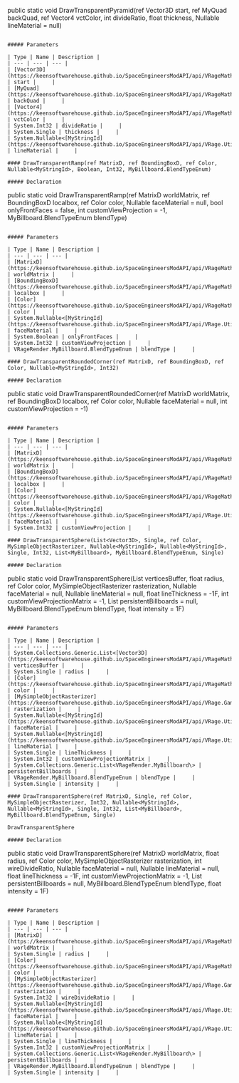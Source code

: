 public static void DrawTransparentPyramid(ref Vector3D start, ref MyQuad backQuad, ref Vector4 vctColor, int divideRatio, float thickness, Nullable<MyStringId> lineMaterial = null)
```

##### Parameters

| Type | Name | Description |
| --- | --- | --- |
| [Vector3D](https://keensoftwarehouse.github.io/SpaceEngineersModAPI/api/VRageMath.Vector3D.html) | start |     |
| [MyQuad](https://keensoftwarehouse.github.io/SpaceEngineersModAPI/api/VRageMath.MyQuad.html) | backQuad |     |
| [Vector4](https://keensoftwarehouse.github.io/SpaceEngineersModAPI/api/VRageMath.Vector4.html) | vctColor |     |
| System.Int32 | divideRatio |     |
| System.Single | thickness |     |
| System.Nullable<[MyStringId](https://keensoftwarehouse.github.io/SpaceEngineersModAPI/api/VRage.Utils.MyStringId.html)\> | lineMaterial |     |

#### DrawTransparentRamp(ref MatrixD, ref BoundingBoxD, ref Color, Nullable<MyStringId>, Boolean, Int32, MyBillboard.BlendTypeEnum)

##### Declaration

```
public static void DrawTransparentRamp(ref MatrixD worldMatrix, ref BoundingBoxD localbox, ref Color color, Nullable<MyStringId> faceMaterial = null, bool onlyFrontFaces = false, int customViewProjection = -1, MyBillboard.BlendTypeEnum blendType)
```

##### Parameters

| Type | Name | Description |
| --- | --- | --- |
| [MatrixD](https://keensoftwarehouse.github.io/SpaceEngineersModAPI/api/VRageMath.MatrixD.html) | worldMatrix |     |
| [BoundingBoxD](https://keensoftwarehouse.github.io/SpaceEngineersModAPI/api/VRageMath.BoundingBoxD.html) | localbox |     |
| [Color](https://keensoftwarehouse.github.io/SpaceEngineersModAPI/api/VRageMath.Color.html) | color |     |
| System.Nullable<[MyStringId](https://keensoftwarehouse.github.io/SpaceEngineersModAPI/api/VRage.Utils.MyStringId.html)\> | faceMaterial |     |
| System.Boolean | onlyFrontFaces |     |
| System.Int32 | customViewProjection |     |
| VRageRender.MyBillboard.BlendTypeEnum | blendType |     |

#### DrawTransparentRoundedCorner(ref MatrixD, ref BoundingBoxD, ref Color, Nullable<MyStringId>, Int32)

##### Declaration

```
public static void DrawTransparentRoundedCorner(ref MatrixD worldMatrix, ref BoundingBoxD localbox, ref Color color, Nullable<MyStringId> faceMaterial = null, int customViewProjection = -1)
```

##### Parameters

| Type | Name | Description |
| --- | --- | --- |
| [MatrixD](https://keensoftwarehouse.github.io/SpaceEngineersModAPI/api/VRageMath.MatrixD.html) | worldMatrix |     |
| [BoundingBoxD](https://keensoftwarehouse.github.io/SpaceEngineersModAPI/api/VRageMath.BoundingBoxD.html) | localbox |     |
| [Color](https://keensoftwarehouse.github.io/SpaceEngineersModAPI/api/VRageMath.Color.html) | color |     |
| System.Nullable<[MyStringId](https://keensoftwarehouse.github.io/SpaceEngineersModAPI/api/VRage.Utils.MyStringId.html)\> | faceMaterial |     |
| System.Int32 | customViewProjection |     |

#### DrawTransparentSphere(List<Vector3D>, Single, ref Color, MySimpleObjectRasterizer, Nullable<MyStringId>, Nullable<MyStringId>, Single, Int32, List<MyBillboard>, MyBillboard.BlendTypeEnum, Single)

##### Declaration

```
public static void DrawTransparentSphere(List<Vector3D> verticesBuffer, float radius, ref Color color, MySimpleObjectRasterizer rasterization, Nullable<MyStringId> faceMaterial = null, Nullable<MyStringId> lineMaterial = null, float lineThickness = -1F, int customViewProjectionMatrix = -1, List<MyBillboard> persistentBillboards = null, MyBillboard.BlendTypeEnum blendType, float intensity = 1F)
```

##### Parameters

| Type | Name | Description |
| --- | --- | --- |
| System.Collections.Generic.List<[Vector3D](https://keensoftwarehouse.github.io/SpaceEngineersModAPI/api/VRageMath.Vector3D.html)\> | verticesBuffer |     |
| System.Single | radius |     |
| [Color](https://keensoftwarehouse.github.io/SpaceEngineersModAPI/api/VRageMath.Color.html) | color |     |
| [MySimpleObjectRasterizer](https://keensoftwarehouse.github.io/SpaceEngineersModAPI/api/VRage.Game.MySimpleObjectRasterizer.html) | rasterization |     |
| System.Nullable<[MyStringId](https://keensoftwarehouse.github.io/SpaceEngineersModAPI/api/VRage.Utils.MyStringId.html)\> | faceMaterial |     |
| System.Nullable<[MyStringId](https://keensoftwarehouse.github.io/SpaceEngineersModAPI/api/VRage.Utils.MyStringId.html)\> | lineMaterial |     |
| System.Single | lineThickness |     |
| System.Int32 | customViewProjectionMatrix |     |
| System.Collections.Generic.List<VRageRender.MyBillboard\> | persistentBillboards |     |
| VRageRender.MyBillboard.BlendTypeEnum | blendType |     |
| System.Single | intensity |     |

#### DrawTransparentSphere(ref MatrixD, Single, ref Color, MySimpleObjectRasterizer, Int32, Nullable<MyStringId>, Nullable<MyStringId>, Single, Int32, List<MyBillboard>, MyBillboard.BlendTypeEnum, Single)

DrawTransparentSphere

##### Declaration

```
public static void DrawTransparentSphere(ref MatrixD worldMatrix, float radius, ref Color color, MySimpleObjectRasterizer rasterization, int wireDivideRatio, Nullable<MyStringId> faceMaterial = null, Nullable<MyStringId> lineMaterial = null, float lineThickness = -1F, int customViewProjectionMatrix = -1, List<MyBillboard> persistentBillboards = null, MyBillboard.BlendTypeEnum blendType, float intensity = 1F)
```

##### Parameters

| Type | Name | Description |
| --- | --- | --- |
| [MatrixD](https://keensoftwarehouse.github.io/SpaceEngineersModAPI/api/VRageMath.MatrixD.html) | worldMatrix |     |
| System.Single | radius |     |
| [Color](https://keensoftwarehouse.github.io/SpaceEngineersModAPI/api/VRageMath.Color.html) | color |     |
| [MySimpleObjectRasterizer](https://keensoftwarehouse.github.io/SpaceEngineersModAPI/api/VRage.Game.MySimpleObjectRasterizer.html) | rasterization |     |
| System.Int32 | wireDivideRatio |     |
| System.Nullable<[MyStringId](https://keensoftwarehouse.github.io/SpaceEngineersModAPI/api/VRage.Utils.MyStringId.html)\> | faceMaterial |     |
| System.Nullable<[MyStringId](https://keensoftwarehouse.github.io/SpaceEngineersModAPI/api/VRage.Utils.MyStringId.html)\> | lineMaterial |     |
| System.Single | lineThickness |     |
| System.Int32 | customViewProjectionMatrix |     |
| System.Collections.Generic.List<VRageRender.MyBillboard\> | persistentBillboards |     |
| VRageRender.MyBillboard.BlendTypeEnum | blendType |     |
| System.Single | intensity |     |
